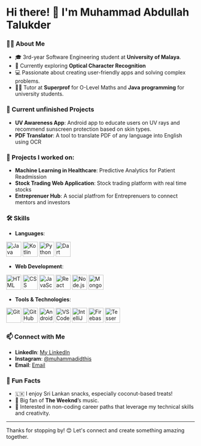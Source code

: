 # Hi there! 👋 I'm Muhammad Abdullah Talukder

### 👨‍💻 About Me
- 🎓 3rd-year Software Engineering student at **University of Malaya**.
- 🌱 Currently exploring **Optical Character Recognition**
- 💻 Passionate about creating user-friendly apps and solving complex problems.
- 🧑‍🏫 Tutor at **Superprof** for O-Level Maths and **Java programming** for university students.

### 🔭 Current unfinished Projects
- **UV Awareness App**: Android app to educate users on UV rays and recommend sunscreen protection based on skin types.
- **PDF Translator**: A tool to translate PDF of any language into English using OCR

### 🔭 Projects I worked on:
- **Machine Learning in Healthcare**: Predictive Analytics for Patient Readmission
- **Stock Trading Web Application**: Stock trading platform with real time stocks
- **Entreprenuer Hub**: A social platfrom for Entreprenuers to connect mentors and investors
### 🛠️ Skills
- **Languages**:
<p>
<img src="https://cdn.jsdelivr.net/gh/devicons/devicon/icons/java/java-original.svg" alt="Java" width="40" height="40"/>
<img src="https://cdn.jsdelivr.net/gh/devicons/devicon/icons/kotlin/kotlin-original.svg" alt="Kotlin" width="40" height="40"/>
<img src="https://cdn.jsdelivr.net/gh/devicons/devicon/icons/python/python-original.svg" alt="Python" width="40" height="40"/>
<img src="https://cdn.jsdelivr.net/gh/devicons/devicon/icons/dart/dart-original.svg" alt="Dart" width="40" height="40"/>
</p>

- **Web Development**:
<p>
<img src="https://cdn.jsdelivr.net/gh/devicons/devicon/icons/html5/html5-original.svg" alt="HTML" width="40" height="40"/>
<img src="https://cdn.jsdelivr.net/gh/devicons/devicon/icons/css3/css3-original.svg" alt="CSS" width="40" height="40"/>
<img src="https://cdn.jsdelivr.net/gh/devicons/devicon/icons/javascript/javascript-original.svg" alt="JavaScript" width="40" height="40"/>
<img src="https://cdn.jsdelivr.net/gh/devicons/devicon/icons/react/react-original.svg" alt="React" width="40" height="40"/>
<img src="https://cdn.jsdelivr.net/gh/devicons/devicon/icons/nodejs/nodejs-original.svg" alt="Node.js" width="40" height="40"/>
<img src="https://cdn.jsdelivr.net/gh/devicons/devicon/icons/mongodb/mongodb-original.svg" alt="MongoDB" width="40" height="40"/>
</p>

- **Tools & Technologies**:
<p>
<img src="https://cdn.jsdelivr.net/gh/devicons/devicon/icons/git/git-original.svg" alt="Git" width="40" height="40"/> 
<img src="https://cdn.jsdelivr.net/gh/devicons/devicon/icons/github/github-original.svg" alt="GitHub" width="40" height="40"/> 
<img src="https://cdn.jsdelivr.net/gh/devicons/devicon/icons/androidstudio/androidstudio-original.svg" alt="Android Studio" width="40" height="40"/> 
<img src="https://cdn.jsdelivr.net/gh/devicons/devicon/icons/vscode/vscode-original.svg" alt="VS Code" width="40" height="40"/>
<img src="https://cdn.jsdelivr.net/gh/devicons/devicon/icons/intellij/intellij-original.svg" alt="IntelliJ" width="40" height="40"/>
<img src="https://cdn.jsdelivr.net/gh/devicons/devicon/icons/firebase/firebase-plain.svg" alt="Firebase" width="40" height="40"/>
<img src="https://cdn.jsdelivr.net/gh/devicons/devicon/icons/tesseract/tesseract-original.svg" alt="Tesseract" width="40" height="40"/>  
</p> 


### 📫 Connect with Me
- **LinkedIn**: [My LinkedIn](https://linkedin.com/in/abdullahtaludkerse)
- **Instagram**: [@muhammadidthis](https://instagram/muhammadidthis)
- **Email**: [Email](abdullahtalukder46@gmail.com)

<!--### 📈 GitHub Stats
![Your GitHub stats](https://github-readme-stats.vercel.app/api?username=YourUsername&show_icons=true&theme=radical) -->

### 🌱 Fun Facts
- 🇱🇰 I enjoy Sri Lankan snacks, especially coconut-based treats!
- 🎵 Big fan of **The Weeknd**’s music.
- 🧠 Interested in non-coding career paths that leverage my technical skills and creativity.

---

Thanks for stopping by! 😊 Let's connect and create something amazing together.
